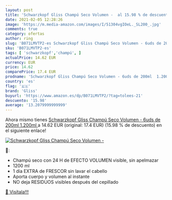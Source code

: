 ```yaml
---
layout: post
title: 'Schwarzkopf Gliss Champú Seco Volumen -  al 15.98 % de descuento'
date: 2021-02-05 12:28:26
image: 'https://m.media-amazon.com/images/I/51304vgIOeL._SL200_.jpg'
comments: true
category: ofertas
author: ring
slug: 'B071LMVTP2-es Schwarzkopf Gliss Champú Seco Volumen - 6uds de 200ml 1.200ml'
sku: 'B071LMVTP2-es'
tags: [ 'schwarzkopf','champú', ]
actualPrice: 14.62 EUR
currency: EUR
price: 14.62
comparePrice: 17.4 EUR
prodname: 'Schwarzkopf Gliss Champú Seco Volumen - 6uds de 200ml  1.200ml '
country: 'es'
flag: '🇪🇸'
brand: 'Gliss'
buyurl: 'https://www.amazon.es/dp/B071LMVTP2/?tag=tolees-21'
descuento: '15.98'
average: '13.2079999999999'
---
```


Ahora mismo tienes [Schwarzkopf Gliss Champú Seco Volumen - 6uds de 200ml  1.200ml ](https://www.amazon.es/dp/B071LMVTP2/?tag=tolees-21) a 14.62 EUR (original: 17.4 EUR) (15.98 %  de descuento) en el siguiente enlace!

[![Schwarzkopf Gliss Champú Seco Volumen - ](https://m.media-amazon.com/images/I/51304vgIOeL._SL200_.jpg)](https://www.amazon.es/dp/B071LMVTP2/?tag=tolees-21)

🔎:

- Champú seco con 24 H de EFECTO VOLUMEN visible, sin apelmazar
- 1200 ml
- 1 día EXTRA de FRESCOR sin lavar el cabello
- Aporta cuerpo y volumen al instante
- NO deja RESIDUOS visibles después del cepillado

[🛒 Visítala!!!](https://www.amazon.es/dp/B071LMVTP2/?tag=tolees-21)
